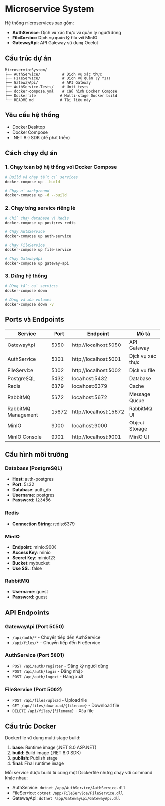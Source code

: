 # Microservice System

Hệ thống microservices bao gồm:
- **AuthService**: Dịch vụ xác thực và quản lý người dùng
- **FileService**: Dịch vụ quản lý file với MinIO
- **GatewayApi**: API Gateway sử dụng Ocelot

## Cấu trúc dự án

```
MicroserviceSystem/
├── AuthService/          # Dịch vụ xác thực
├── FileService/          # Dịch vụ quản lý file
├── GatewayApi/           # API Gateway
├── AuthService.Tests/    # Unit tests
├── docker-compose.yml    # Cấu hình Docker Compose
├── Dockerfile           # Multi-stage Docker build
└── README.md            # Tài liệu này
```

## Yêu cầu hệ thống

- Docker Desktop
- Docker Compose
- .NET 8.0 SDK (để phát triển)

## Cách chạy dự án

### 1. Chạy toàn bộ hệ thống với Docker Compose

```bash
# Build và chạy tất cả services
docker-compose up --build

# Chạy ở background
docker-compose up -d --build
```

### 2. Chạy từng service riêng lẻ

```bash
# Chỉ chạy database và Redis
docker-compose up postgres redis

# Chạy AuthService
docker-compose up auth-service

# Chạy FileService
docker-compose up file-service

# Chạy GatewayApi
docker-compose up gateway-api
```

### 3. Dừng hệ thống

```bash
# Dừng tất cả services
docker-compose down

# Dừng và xóa volumes
docker-compose down -v
```

## Ports và Endpoints

| Service | Port | Endpoint | Mô tả |
|---------|------|----------|-------|
| GatewayApi | 5050 | http://localhost:5050 | API Gateway |
| AuthService | 5001 | http://localhost:5001 | Dịch vụ xác thực |
| FileService | 5002 | http://localhost:5002 | Dịch vụ file |
| PostgreSQL | 5432 | localhost:5432 | Database |
| Redis | 6379 | localhost:6379 | Cache |
| RabbitMQ | 5672 | localhost:5672 | Message Queue |
| RabbitMQ Management | 15672 | http://localhost:15672 | RabbitMQ UI |
| MinIO | 9000 | localhost:9000 | Object Storage |
| MinIO Console | 9001 | http://localhost:9001 | MinIO UI |

## Cấu hình môi trường

### Database (PostgreSQL)
- **Host**: auth-postgres
- **Port**: 5432
- **Database**: auth_db
- **Username**: postgres
- **Password**: 123456

### Redis
- **Connection String**: redis:6379

### MinIO
- **Endpoint**: minio:9000
- **Access Key**: minio
- **Secret Key**: minio123
- **Bucket**: mybucket
- **Use SSL**: false

### RabbitMQ
- **Username**: guest
- **Password**: guest

## API Endpoints

### GatewayApi (Port 5050)
- `/api/auth/*` - Chuyển tiếp đến AuthService
- `/api/files/*` - Chuyển tiếp đến FileService

### AuthService (Port 5001)
- `POST /api/auth/register` - Đăng ký người dùng
- `POST /api/auth/login` - Đăng nhập
- `POST /api/auth/logout` - Đăng xuất

### FileService (Port 5002)
- `POST /api/files/upload` - Upload file
- `GET /api/files/download/{filename}` - Download file
- `DELETE /api/files/{filename}` - Xóa file

## Cấu trúc Docker

Dockerfile sử dụng multi-stage build:
1. **base**: Runtime image (.NET 8.0 ASP.NET)
2. **build**: Build image (.NET 8.0 SDK)
3. **publish**: Publish stage
4. **final**: Final runtime image

Mỗi service được build từ cùng một Dockerfile nhưng chạy với command khác nhau:
- AuthService: `dotnet /app/AuthService/AuthService.dll`
- FileService: `dotnet /app/FileService/FileService.dll`
- GatewayApi: `dotnet /app/GatewayApi/GatewayApi.dll` 